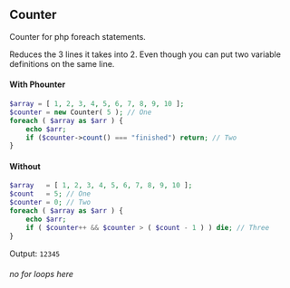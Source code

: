 ## Counter

Counter for php foreach statements.

Reduces the 3 lines it takes into 2. Even though you can put two variable definitions on the same line.

#### With Phounter
```php
$array = [ 1, 2, 3, 4, 5, 6, 7, 8, 9, 10 ];
$counter = new Counter( 5 ); // One
foreach ( $array as $arr ) {
	echo $arr;  
	if ($counter->count() === "finished") return; // Two
}
```

#### Without
```php
$array   = [ 1, 2, 3, 4, 5, 6, 7, 8, 9, 10 ];
$count   = 5; // One
$counter = 0; // Two
foreach ( $array as $arr ) {
	echo $arr;
	if ( $counter++ && $counter > ( $count - 1 ) ) die; // Three
}
```

Output: `12345`

###### no for loops here